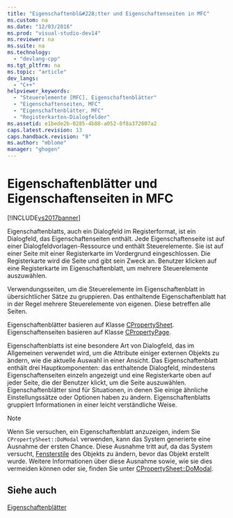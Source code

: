```yaml
---
title: "Eigenschaftenbl&#228;tter und Eigenschaftenseiten in MFC"
ms.custom: na
ms.date: "12/03/2016"
ms.prod: "visual-studio-dev14"
ms.reviewer: na
ms.suite: na
ms.technology: 
  - "devlang-cpp"
ms.tgt_pltfrm: na
ms.topic: "article"
dev_langs: 
  - "C++"
helpviewer_keywords: 
  - "Steuerelemente [MFC], Eigenschaftenblätter"
  - "Eigenschaftenseiten, MFC"
  - "Eigenschaftenblätter, MFC"
  - "Registerkarten-Dialogfelder"
ms.assetid: e1bede2b-0285-4b88-a052-0f8a372807a2
caps.latest.revision: 13
caps.handback.revision: "9"
ms.author: "mblome"
manager: "ghogen"
---
```

# Eigenschaftenbl&#228;tter und Eigenschaftenseiten in MFC
[!INCLUDE[vs2017banner](../assembler/inline/includes/vs2017banner.md)]

Eigenschaftenblatts, auch ein Dialogfeld im Registerformat, ist ein Dialogfeld, das Eigenschaftenseiten enthält.  Jede Eigenschaftenseite ist auf einer Dialogfeldvorlagen\-Ressource und enthält Steuerelemente.  Sie ist auf einer Seite mit einer Registerkarte im Vordergrund eingeschlossen.  Die Registerkarte wird die Seite und gibt sein Zweck an.  Benutzer klicken auf eine Registerkarte im Eigenschaftenblatt, um mehrere Steuerelemente auszuwählen.  
  
 Verwendungsseiten, um die Steuerelemente im Eigenschaftenblatt in übersichtlicher Sätze zu gruppieren.  Das enthaltende Eigenschaftenblatt hat in der Regel mehrere Steuerelemente von eigenen.  Diese betreffen alle Seiten.  
  
 Eigenschaftenblätter basieren auf Klasse [CPropertySheet](../mfc/reference/cpropertysheet-class.md).  Eigenschaftenseiten basieren auf Klasse [CPropertyPage](../mfc/reference/cpropertypage-class.md).  
  
 Eigenschaftenblatts ist eine besondere Art von Dialogfeld, das im Allgemeinen verwendet wird, um die Attribute einiger externen Objekts zu ändern, wie die aktuelle Auswahl in einer Ansicht.  Das Eigenschaftenblatt enthält drei Hauptkomponenten: das enthaltende Dialogfeld, mindestens Eigenschaftenseiten einzeln angezeigt und eine Registerkarte oben auf jeder Seite, die der Benutzer klickt, um die Seite auszuwählen.  Eigenschaftenblätter sind für Situationen, in denen Sie einige ähnliche Einstellungssätze oder Optionen haben zu ändern.  Eigenschaftenblatts gruppiert Informationen in einer leicht verständliche Weise.  
  
> [!NOTE]
>  Wenn Sie versuchen, ein Eigenschaftenblatt anzuzeigen, indem Sie `CPropertySheet::DoModal` verwenden, kann das System generierte eine Ausnahme der ersten Chance.  Diese Ausnahme tritt auf, da das System versucht, [Fensterstile](../mfc/reference/window-styles.md) des Objekts zu ändern, bevor das Objekt erstellt wurde.  Weitere Informationen über diese Ausnahme sowie, wie sie dies vermeiden können oder sie, finden Sie unter [CPropertySheet::DoModal](../Topic/CPropertySheet::DoModal.md).  
  
## Siehe auch  
 [Eigenschaftenblätter](../mfc/property-sheets-mfc.md)